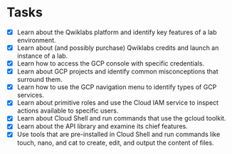 # Tasks

- [x] Learn about the Qwiklabs platform and identify key features of a lab environment.
- [x] Learn about (and possibly purchase) Qwiklabs credits and launch an instance of a lab.
- [x] Learn how to access the GCP console with specific credentials.
- [x] Learn about GCP projects and identify common misconceptions that surround them.
- [x] Learn how to use the GCP navigation menu to identify types of GCP services.
- [x] Learn about primitive roles and use the Cloud IAM service to inspect actions available to specific users.
- [x] Learn about Cloud Shell and run commands that use the gcloud toolkit.
- [x] Learn about the API library and examine its chief features.
- [x] Use tools that are pre-installed in Cloud Shell and run commands like touch, nano, and cat to create, edit, and output the content of files.
